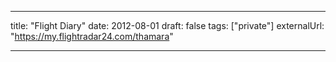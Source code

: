 ---

title: "Flight Diary"
date: 2012-08-01
draft: false
tags: ["private"]
externalUrl: "https://my.flightradar24.com/thamara"

---